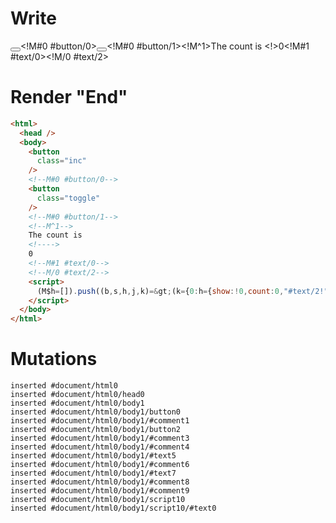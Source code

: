 # Write
  <button class=inc></button><!M#0 #button/0><button class=toggle></button><!M#0 #button/1><!M^1>The count is <!>0<!M#1 #text/0><!M/0 #text/2><script>(M$h=[]).push((b,s,h,j,k)=>(k={0:h={show:!0,count:0,"#text/2!":j={},"#text/2(":b("packages/translator/src/__tests__/fixtures/basic-conditional-counter-multiple-nodes/template.marko_1_renderer")},1:j},j._=h,k),[0,"packages/translator/src/__tests__/fixtures/basic-conditional-counter-multiple-nodes/template.marko_0_show",0,"packages/translator/src/__tests__/fixtures/basic-conditional-counter-multiple-nodes/template.marko_0_count",])</script>


# Render "End"
```html
<html>
  <head />
  <body>
    <button
      class="inc"
    />
    <!--M#0 #button/0-->
    <button
      class="toggle"
    />
    <!--M#0 #button/1-->
    <!--M^1-->
    The count is 
    <!---->
    0
    <!--M#1 #text/0-->
    <!--M/0 #text/2-->
    <script>
      (M$h=[]).push((b,s,h,j,k)=&gt;(k={0:h={show:!0,count:0,"#text/2!":j={},"#text/2(":b("packages/translator/src/__tests__/fixtures/basic-conditional-counter-multiple-nodes/template.marko_1_renderer")},1:j},j._=h,k),[0,"packages/translator/src/__tests__/fixtures/basic-conditional-counter-multiple-nodes/template.marko_0_show",0,"packages/translator/src/__tests__/fixtures/basic-conditional-counter-multiple-nodes/template.marko_0_count",])
    </script>
  </body>
</html>
```

# Mutations
```
inserted #document/html0
inserted #document/html0/head0
inserted #document/html0/body1
inserted #document/html0/body1/button0
inserted #document/html0/body1/#comment1
inserted #document/html0/body1/button2
inserted #document/html0/body1/#comment3
inserted #document/html0/body1/#comment4
inserted #document/html0/body1/#text5
inserted #document/html0/body1/#comment6
inserted #document/html0/body1/#text7
inserted #document/html0/body1/#comment8
inserted #document/html0/body1/#comment9
inserted #document/html0/body1/script10
inserted #document/html0/body1/script10/#text0
```